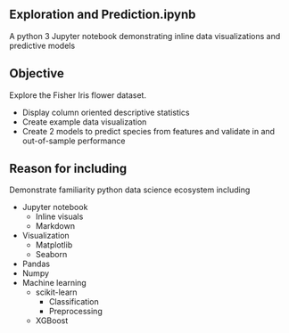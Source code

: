 Exploration and Prediction.ipynb
---------------
A python 3 Jupyter notebook demonstrating inline data visualizations and predictive models


Objective
--------------------
Explore the Fisher Iris flower dataset.
 - Display column oriented descriptive statistics
 - Create example data visualization
 - Create 2 models to predict species from features and validate in and out-of-sample performance


Reason for including
--------------------
Demonstrate familiarity python data science ecosystem including
 - Jupyter notebook
    - Inline visuals
    - Markdown
 - Visualization
    - Matplotlib
    - Seaborn
 - Pandas
 - Numpy
 - Machine learning
    - scikit-learn
        - Classification
        - Preprocessing
    - XGBoost
